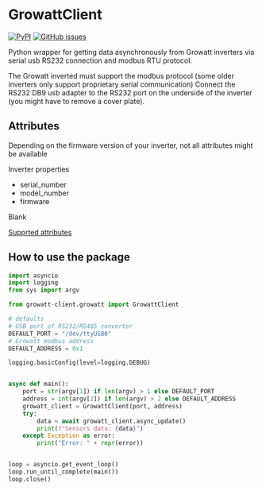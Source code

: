 # GrowattClient

[![PyPI][pypi-releases-shield]][pypi-releases]
[![GitHub issues](https://img.shields.io/github/issues/henols/growatt-client.svg)](https://github.com/henols/growatt-client/issues/)

Python wrapper for getting data asynchronously from Growatt inverters via serial usb RS232 connection and modbus RTU protocol.

The Growatt inverted must support the modbus protocol (some older inverters only support proprietary serial communication)
Connect the RS232 DB9 usb adapter to the RS232 port on the underside of the inverter (you might have to remove a cover plate).

## Attributes

Depending on the firmware version of your inverter, not all attributes might be available

Inverter properties

- serial_number
- model_number
- firmware
<!-- attr-start -->
Blank
<!-- attr-end -->

[Supprted attributes](attributes.md)

## How to use the package

```py
import asyncio
import logging
from sys import argv

from growatt-client.growatt import GrowattClient

# defaults
# USB port of RS232/RS485 converter
DEFAULT_PORT = "/dev/ttyUSB0"
# Growatt modbus address
DEFAULT_ADDRESS = 0x1

logging.basicConfig(level=logging.DEBUG)


async def main():
    port = str(argv[1]) if len(argv) > 1 else DEFAULT_PORT
    address = int(argv[2]) if len(argv) > 2 else DEFAULT_ADDRESS
    growatt_client = GrowattClient(port, address)
    try:
        data = await growatt_client.async_update()
        print(f"Sensors data: {data}")
    except Exception as error:
        print("Error: " + repr(error))


loop = asyncio.get_event_loop()
loop.run_until_complete(main())
loop.close()
```

[pypi-releases]: https://pypi.org/project/growatt-client
[pypi-releases-shield]: https://img.shields.io/pypi/v/growatt-client
